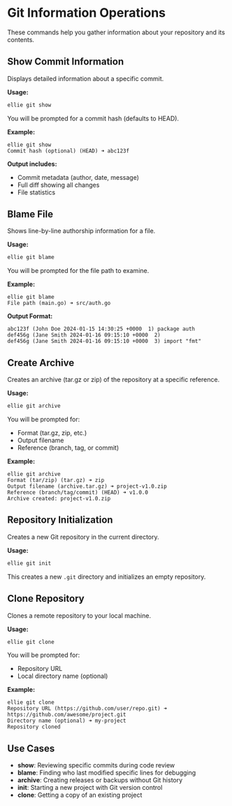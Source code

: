 # Git Information Operations

These commands help you gather information about your repository and its contents.

## Show Commit Information

Displays detailed information about a specific commit.

**Usage:**

```bash
ellie git show
```

You will be prompted for a commit hash (defaults to HEAD).

**Example:**

```text
ellie git show
Commit hash (optional) (HEAD) ➜ abc123f
```

**Output includes:**

- Commit metadata (author, date, message)
- Full diff showing all changes
- File statistics

## Blame File

Shows line-by-line authorship information for a file.

**Usage:**

```bash
ellie git blame
```

You will be prompted for the file path to examine.

**Example:**

```text
ellie git blame
File path (main.go) ➜ src/auth.go
```

**Output Format:**

```text
abc123f (John Doe 2024-01-15 14:30:25 +0000  1) package auth
def456g (Jane Smith 2024-01-16 09:15:10 +0000  2) 
def456g (Jane Smith 2024-01-16 09:15:10 +0000  3) import "fmt"
```

## Create Archive

Creates an archive (tar.gz or zip) of the repository at a specific reference.

**Usage:**

```bash
ellie git archive
```

You will be prompted for:

- Format (tar.gz, zip, etc.)
- Output filename
- Reference (branch, tag, or commit)

**Example:**

```text
ellie git archive
Format (tar/zip) (tar.gz) ➜ zip
Output filename (archive.tar.gz) ➜ project-v1.0.zip
Reference (branch/tag/commit) (HEAD) ➜ v1.0.0
Archive created: project-v1.0.zip
```

## Repository Initialization

Creates a new Git repository in the current directory.

**Usage:**

```bash
ellie git init
```

This creates a new `.git` directory and initializes an empty repository.

## Clone Repository

Clones a remote repository to your local machine.

**Usage:**

```bash
ellie git clone
```

You will be prompted for:

- Repository URL
- Local directory name (optional)

**Example:**

```text
ellie git clone
Repository URL (https://github.com/user/repo.git) ➜ https://github.com/awesome/project.git
Directory name (optional) ➜ my-project
Repository cloned
```

## Use Cases

- **show**: Reviewing specific commits during code review
- **blame**: Finding who last modified specific lines for debugging
- **archive**: Creating releases or backups without Git history
- **init**: Starting a new project with Git version control
- **clone**: Getting a copy of an existing project
